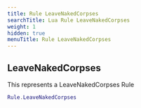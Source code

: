 ```yaml
---
title: Rule LeaveNakedCorpses
searchTitle: Lua Rule LeaveNakedCorpses
weight: 1
hidden: true
menuTitle: Rule LeaveNakedCorpses
---
```

## LeaveNakedCorpses

This represents a LeaveNakedCorpses Rule
```lua
Rule.LeaveNakedCorpses
```